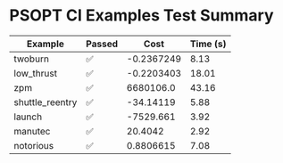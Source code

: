 # PSOPT CI Examples Test Summary

| Example | Passed | Cost | Time (s) |
|---|---|---|---|
| twoburn | ✅ | -0.2367249 | 8.13 |
| low_thrust | ✅ | -0.2203403 | 18.01 |
| zpm | ✅ | 6680106.0 | 43.16 |
| shuttle_reentry | ✅ | -34.14119 | 5.88 |
| launch | ✅ | -7529.661 | 3.92 |
| manutec | ✅ | 20.4042 | 2.92 |
| notorious | ✅ | 0.8806615 | 7.08 |
